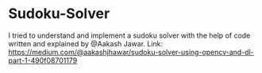 # Sudoku-Solver
I tried to understand and implement a sudoku solver with the help of code written and explained by @Aakash Jawar. Link: https://medium.com/@aakashjhawar/sudoku-solver-using-opencv-and-dl-part-1-490f08701179

